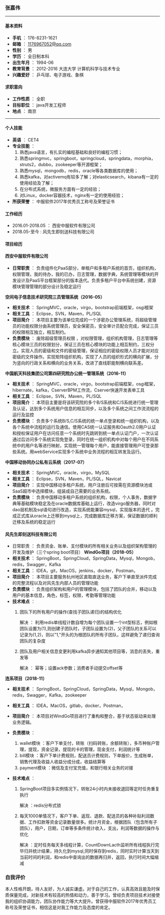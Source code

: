 ### 张嘉伟
---
#### 基本资料
+ **手机** ： 176-8231-1621
+ **邮箱** ： [1176967052@qq.com]()
+ **性别** ： 男
+ **学历** ： 全日制本科
+ **出生年月** ： 1994-06
+ **教育背景** ： 2012-2016 大连大学 计算机科学与技术专业
+ **兴趣爱好** ： 乒乓球、电子游戏、象棋 

#### 求职意向
+ **工作性质** ： 全职
+ **目标职位** ： java开发工程师
+ **地点** ： 南京
---
#### 个人技能
+ **英语** ： CET4
+ **专业技能** ： 
  1. 熟悉java语言，有扎实的编程基础和良好的编程习惯；
  2. 熟悉springmvc，springboot，springcloud，springdata，morphia，struts2，dubbo，zookeeper等开源框架；
  3. 熟悉mysql，mongodb，redis，oracle等各类数据库的使用；
  4. 熟悉kafka，对activemq有较多了解；对elasticsearch，kibana有一定的使用经验及了解；
  5. 在分布式系统，微服务方面有一定的经验；
  6. 对Linux，docker容器技术，nginx有一定的使用经验；
+ **所获荣誉** ： 中服软件2017年优秀员工称号及荣誉证书
#### 工作经历
+ 2016.01-2018.05 ： 西安中服软件有限公司
+ 2018.05-至今 : 风先生即刻送科技有限公司
#### 项目经历
#### 西安中服软件有限公司
+ **日常职责** ： 负责组件化PaaS部分，单租户和多租户系统的首页，组织机构，权限管理，我的待办，我的已办，日志管理，数据字典，系统管理等模块的开发设计及PaaS平台框架部分的版本迭代。负责多租户平台中系统创建，资源模块管理管理的部分设计及稳定运行

**空间电子信息技术研究院三员管理系统（2016-05）**  
+ **相关技术** ： SpringMVC，oracle，virgo，bootstrap前端框架，osgi框架 
+ **相关工具** ： Eclipse，SVN，Maven，PL/SQL
+ **项目简介** ： 本项目主要为该单位完成的一个涉密办公管理系统，将超级管理员的功能权限分由系统管理员，安全保密员，安全审计员配合完成，保证三员的权限相互独立，相互制约。 
+ **负责模块** ： 废除超级管理员权限 ，对权限管理，组织机构管理，日志管理等核心模块三员的权限划分，保证三员在核心模块的功能上相互制约，三权分立。实现人员的密级和文件的密级管理，保证相应的密级权限人员才能对对应密级的文件操作。实现矩阵组织机构，实现了人员的组织形式的横向扩展，分为竖向的行政关系和横向的业务关系，改进了直线职能制横向联系差。

**中国航天科技集团公司第四研究院办公统一管理系统（2016-11）**
+ **相关技术** ： SpringMVC，oracle，virgo，bootstrap前端框架，osgi框架，hibernate，kafka，CserverBPM工作流，Cserver快速开发表单工具
+ **相关工具** ： Eclipse，SVN，Maven，PL/SQL
+ **项目简介** ： 本项目主要是将该研究院的多个B/S系统和C/S系统进行统一管理及认证，达到多个系统用户信息的相互同步，以及多个系统之间工作流流程的运行及监控
+ **负责模块** ： 负责多个系统B/S,C/S系统的统一单点登录和统一组织机构，以及各个系统中流程的运行及通信。使用CAS统一认证服务和Oauth2.0用户认证和授权保证用户在访问任意一个系统时先跳转到统一单点认证门户，一次认证通过后访问多个系统实现免登录，同时在统一组织机构中对每个用户在不同系统中的用户名等进行映射，实现统一管理每个用户，能直接管理用户可登录那些系统。用webService实现多个系统中业务流程的相互转发及运行。

**中国移动协同办公私有云系统（2017-07）**
+ **相关技术** ： SpringMVC，oracle，virgo，MySQL
+ **相关工具** ： Eclipse，SVN，Maven，PL/SQL，Navicat
+ **项目简介** ： 实现中国移动多租户系统，用户注册后可按需在资源模块池或SaaS超市中选择模块，组装成自己需要的业务系统。
+ **负责模块** ： 负责中国移动多租户系统的组织机构，权限，个人事务，数据字典等基础模块稳定及在oracle数据库基础上运行，改造virgo服务器，同时对dao层机制及sql语句进行改造，实现系统能兼容mysql，实现版本的迭代 。完成正式库从oracle上迁移到mysql上，完成数据库迁移方案，保证数据的顺利迁移及系统的稳定运行

#### 风先生即刻送科技有限公司
+ 日常职责 ： 负责资金、账单、支付模块的所有相关业务以及组织架构管理的开发及维护（三个spring boot项目）
**WindGo项目（2018-05）**
+ **相关技术** ： SpringBoot，SpringCloud，SpringData，Mysql，Mongob，redis，Swagger，Kafka
+ **相关工具** ： IDEA，git，MacOS，jenkins，docker，Postman，
+ **项目简介** ： 本项目主要服务杭州地区直取直送业务，客户下单直至派件完成的完整流程以及对风先生内部人员的管理功能
+ **负责模块** ： 负责组织架构和用户的管理模块，包括了团队的合并，移动以及用户的基本信息，角色，标签，权限，考勤等管理功能
+ **技术难点** ： 
   1. 团队下的所有用户的操作(查找子团队递归)的结构优化
      
      解决 ： 利用redis单线程计数自增为每个团队设置一个int型标志，例如根团队设置为(1),则创建子团队时，子团队设置为(2)，父子团队的关系可以记录为(1,2)，则以"1,"开头的为根团队的所有子团队，这样避免了递归查询团队的复杂度
   
   2. 团队及用户相关信息变更利用kafka异步通知其他项目等，消息的丢失，重发等
      
      解决 ： 幂等；设置ack参数；消费者手动提交offset等

**连系项目（2018-11）**
+ **相关技术** ： SpringBoot，SpringCloud，SpringData，Mysql，Mongob，redis，Swagger，Kafka，zookeeper
+ **相关工具** ： IDEA，MacOS，gitlab，docker，Postman，
+ **项目简介** ： 本项目对WindGo项目进行了重构和整合，基于状态驱动来处理业务逻辑。
+ **负责模块** ： 
   
   1. wallet模块 ：客户下单支付，转账（扫码转账，余额转账），多币种账户管理，提现，资金记录，提现的卡的管理，现金支付，利润统计等
   2. bill模块 ：客户下单计费规则，配送员计费规则，下单报价，生成账单，销售代理及收益人收益分成分成，收益结算等
   3. payment模块 ：微信及支付宝充值，和银行相关业务的对接
+ **技术难点** ：
   1. SpringBoot项目多实例情况下，转账24小时内未接收退回等定时任务重复执行
      
      解决 ：redis分布式锁
      
   2. 每天1000单情况下，客户下单、返现、退款、配送员的各种补贴利润数据、工作扣款等资金记录数量很多。统计月资金，根据团队（包含所有子团队），用户，日期，订单等多条件统计收入，支出，利润等数据的操作与优化
      
      解决 ：定时任务每天多线程计算，CountDownLacth监听所有线程执行完毕归并统计结果，持久化到mysql,同时保存到redis，同时实时计算当天到当前时间的利润，和redis中查询出的数据再归并，返回，执行时间大幅缩减
   
### 自我评价
    
   本人性格开朗，待人友好，为人诚实谦虚。对于自己的工作，认真高效且能及时保质保量完成，对新技术有较高的热情和动力，善于学习。曾经负责项目技术对接使我的组织协调能力，团队协作能力等大大提升。曾获得中服软件2017年优秀员工称号及荣誉证书，相信这是对我工作能力及态度的肯定。   